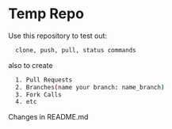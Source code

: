 
# Temp Repo

Use this repository to test out:

```bash
  clone, push, pull, status commands
```

also to create 
```bash
  1. Pull Requests
  2. Branches(name your branch: name_branch)
  3. Fork Calls
  4. etc
```
Changes in README.md
